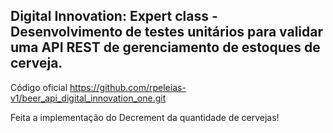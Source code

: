 <h2>Digital Innovation: Expert class - Desenvolvimento de testes unitários para validar uma API REST de gerenciamento de estoques de cerveja.</h2>

Código oficial <https://github.com/rpeleias-v1/beer_api_digital_innovation_one.git>

Feita a implementação do Decrement da quantidade de cervejas!

